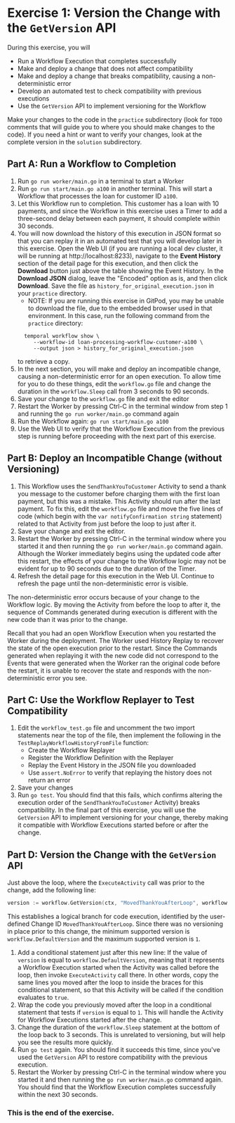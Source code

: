 # Exercise 1: Version the Change with the `GetVersion` API

During this exercise, you will

- Run a Workflow Execution that completes successfully
- Make and deploy a change that does not affect compatibility
- Make and deploy a change that breaks compatibility, causing a non-deterministic error
- Develop an automated test to check compatibility with previous executions
- Use the `GetVersion` API to implement versioning for the Workflow

Make your changes to the code in the `practice` subdirectory (look for
`TODO` comments that will guide you to where you should make changes to
the code). If you need a hint or want to verify your changes, look at
the complete version in the `solution` subdirectory.

## Part A: Run a Workflow to Completion

1. Run `go run worker/main.go` in a terminal to start a Worker
2. Run `go run start/main.go a100` in another terminal. This will
   start a Workflow that processes the loan for customer ID `a100`.
3. Let this Workflow run to completion. This customer has a loan
   with 10 payments, and since the Workflow in this exercise uses
   a Timer to add a three-second delay between each payment, it
   should complete within 30 seconds.
4. You will now download the history of this execution in JSON
   format so that you can replay it in an automated test that you
   will develop later in this exercise. Open the Web UI (if you are
   running a local dev cluster, it will be running at
   http://localhost:8233), navigate to the **Event History** section
   of the detail page for this execution, and then click the
   **Download** button just above the table showing the Event History.
   In the **Download JSON** dialog, leave the "Encoded" option as is,
   and then click **Download**. Save
   the file as `history_for_original_execution.json` in your
   `practice` directory.
   - NOTE: If you are running this exercise in GitPod, you may
     be unable to download the file, due to the embedded browser
     used in that environment. In this case, run the following
     command from the `practice` directory:
   ```shell
     temporal workflow show \
        --workflow-id loan-processing-workflow-customer-a100 \
        --output json > history_for_original_execution.json
   ```
   to retrieve a copy.
5. In the next section, you will make and deploy an incompatible
   change, causing a non-deterministic error for an open execution.
   To allow time for you to do these things, edit the `workflow.go`
   file and change the duration in the `workflow.Sleep` call from
   3 seconds to 90 seconds.
6. Save your change to the `workflow.go` file and exit the editor
7. Restart the Worker by pressing Ctrl-C in the terminal window
   from step 1 and running the `go run worker/main.go` command again
8. Run the Workflow again: `go run start/main.go a100`
9. Use the Web UI to verify that the Workflow Execution from the
   previous step is running before proceeding with the next part
   of this exercise.

## Part B: Deploy an Incompatible Change (without Versioning)

1. This Workflow uses the `SendThankYouToCustomer` Activity to
   send a thank you message to the customer before charging
   them with the first loan payment, but this was a mistake.
   This Activity should run after the last payment. To fix this,
   edit the `workflow.go` file and move the five lines of code
   (which begin with the `var notifyConfirmation string` statement)
   related to that Activity from just before the loop to just
   after it.
2. Save your change and exit the editor.
3. Restart the Worker by pressing Ctrl-C in the terminal
   window where you started it and then running the
   `go run worker/main.go` command again. Although the Worker
   immediately begins using the updated code after this restart,
   the effects of your change to the Workflow logic may not be
   evident for up to 90 seconds due to the duration of the Timer.
4. Refresh the detail page for this execution in the Web UI.
   Continue to refresh the page until the non-deterministic
   error is visible.

The non-deterministic error occurs because of your change to the
Workflow logic. By moving the Activity from before the loop to after
it, the sequence of Commands generated during execution is different
with the new code than it was prior to the change.

Recall that you had an open Workflow Execution when you restarted the
Worker during the deployment. The Worker used History Replay to
recover the state of the open execution prior to the restart. Since
the Commands generated when replaying it with the new code did not
correspond to the Events that were generated when the Worker ran the
original code before the restart, it is unable to recover the state
and responds with the non-deterministic error you see.

## Part C: Use the Workflow Replayer to Test Compatibility

1. Edit the `workflow_test.go` file and uncomment the two import
   statements near the top of the file, then implement the following
   in the `TestReplayWorkflowHistoryFromFile` function:
   - Create the Workflow Replayer
   - Register the Workflow Definition with the Replayer
   - Replay the Event History in the JSON file you downloaded
   - Use `assert.NoError` to verify that replaying the history
     does not return an error
2. Save your changes
3. Run `go test`. You should find that this fails, which confirms
   altering the execution order of the `SendThankYouToCustomer`
   Activity) breaks compatibility. In the final part of this
   exercise, you will use the `GetVersion` API to implement
   versioning for your change, thereby making it compatible
   with Workflow Executions started before or after the change.

## Part D: Version the Change with the `GetVersion` API

Just above the loop, where the `ExecuteActivity` call was prior to
the change, add the following line:

```go
version := workflow.GetVersion(ctx, "MovedThankYouAfterLoop", workflow.DefaultVersion, 1)
```

This establishes a logical branch for code execution, identified
by the user-defined Change ID `MovedThankYouAfterLoop`. Since there
was no versioning in place prior to this change, the minimum supported
version is `workflow.DefaultVersion` and the maximum supported version
is `1`.

1. Add a conditional statement just after this new line: If the value
   of `version` is equal to `workflow.DefaultVersion`, meaning that it
   represents a Workflow Execution started when the Activity was called
   before the loop, then invoke `ExecuteActivity` call there. In other
   words, copy the same lines you moved after the loop to inside the
   braces for this conditional statement, so that this Activity will be
   called if the condition evaluates to `true`.
2. Wrap the code you previously moved after the loop in a
   conditional statement that tests if `version` is equal to
   `1`. This will handle the Activity for Workflow
   Executions started after the change.
3. Change the duration of the `workflow.Sleep` statement at the
   bottom of the loop back to 3 seconds. This is unrelated to
   versioning, but will help you see the results more quickly.
4. Run `go test` again. You should find it succeeds this time,
   since you've used the `GetVersion` API to restore compatibility with
   the previous execution.
5. Restart the Worker by pressing Ctrl-C in the terminal
   window where you started it and then running the `go run
worker/main.go` command again. You should find that the Workflow
   Execution completes successfully within the next 30 seconds.

### This is the end of the exercise.
